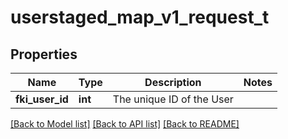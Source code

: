 # userstaged_map_v1_request_t

## Properties
Name | Type | Description | Notes
------------ | ------------- | ------------- | -------------
**fki_user_id** | **int** | The unique ID of the User | 

[[Back to Model list]](../README.md#documentation-for-models) [[Back to API list]](../README.md#documentation-for-api-endpoints) [[Back to README]](../README.md)


